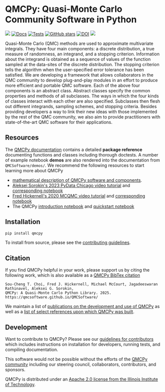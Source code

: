 # QMCPy: Quasi-Monte Carlo Community Software in Python

[![](https://img.shields.io/badge/qmcpy.org-15bfa9)](https://qmcpy.org/)
[![Docs](https://github.com/QMCSoftware/QMCSoftware/actions/workflows/docs.yml/badge.svg?branch=master)](https://qmcsoftware.github.io/QMCSoftware/)
[![Tests](https://github.com/QMCSoftware/QMCSoftware/actions/workflows/tests.yml/badge.svg?branch=master)](https://github.com/QMCSoftware/QMCSoftware/actions/workflows/tests.yml)
[![GitHub stars](https://img.shields.io/github/stars/QMCSoftware/QMCSoftware?style=social)](https://github.com/QMCSoftware/QMCSoftware)
[![DOI](https://zenodo.org/badge/DOI/10.5281/zenodo.3964489.svg)](https://doi.org/10.5281/zenodo.3964489)
[![](https://img.shields.io/badge/PyPI-fc7303)](https://pypi.org/project/qmcpy/)

Quasi-Monte Carlo (QMC) methods are used to approximate multivariate integrals. They have four main components: a discrete distribution, a true measure of randomness, an integrand, and a stopping criterion. Information about the integrand is obtained as a sequence of values of the function sampled at the data-sites of the discrete distribution. The stopping criterion tells the algorithm when the user-specified error tolerance has been satisfied. We are developing a framework that allows collaborators in the QMC community to develop plug-and-play modules in an effort to produce more efficient and portable QMC software. Each of the above four components is an abstract class. Abstract classes specify the common properties and methods of all subclasses. The ways in which the four kinds of classes interact with each other are also specified. Subclasses then flesh out different integrands, sampling schemes, and stopping criteria. Besides providing developers a way to link their new ideas with those implemented by the rest of the QMC community, we also aim to provide practitioners with state-of-the-art QMC software for their applications.

## Resources

The [QMCPy documentation](https://QMCSoftware.github.io/QMCSoftware/) contains a detailed **package reference** documenting functions and classes including thorough doctests. A number of example notebook **demos** are also rendered into the documentation from `QMCSoftware/demos/`. We recommend the following resources to start learning more about QMCPy

- [mathematical description of QMCPy software and components](https://qmcsoftware.github.io/QMCSoftware/components).
- [Aleksei Sorokin's 2023 PyData Chicago video tutorial](https://www.youtube.com/watch?v=bRcKiLA2yBQ) and [corresponding notebook](https://qmcsoftware.github.io/QMCSoftware/demos/talk_paper_demos/pydata.chi.2023/)
- [Fred Hickernell's 2020 MCQMC video tutorial](https://www.youtube.com/watch?v=gL8M_7c-YUE) and [corresponding notebook](https://qmcsoftware.github.io/QMCSoftware/demos/talk_paper_demos/MCQMC_Tutorial_2020/MCQMC_2020_QMC_Software_Tutorial/)
- The QMCPy [introduction notebook](https://qmcsoftware.github.io/QMCSoftware/demos/qmcpy_intro) and [quickstart notebook](https://qmcsoftware.github.io/QMCSoftware/demos/quickstart)

## Installation

```bash
pip install qmcpy
```

To install from source, please see the [contributing guidelines](https://qmcsoftware.github.io/QMCSoftware/CONTRIBUTING/).

## Citation

If you find QMCPy helpful in your work, please support us by citing the following work, which is also available as a [QMCPy BibTex citation](https://github.com/QMCSoftware/QMCSoftware/blob/master/cite_qmcpy.bib)

~~~
Sou-Cheng T. Choi, Fred J. Hickernell, Michael McCourt, Jagadeeswaran Rathinavel, Aleksei G. Sorokin,
QMCPy: A Quasi-Monte Carlo Python Library. 2025.
https://qmcsoftware.github.io/QMCSoftware/
~~~

We maintain a list of [publications on the development and use of QMCPy](https://qmcpy.org/publications/) as well as a [list of select references upon which QMCPy was built](https://qmcsoftware.github.io/QMCSoftware/community/#select-references).

## Development

Want to contribute to QMCPy? Please see our [guidelines for contributors](https://qmcsoftware.github.io/QMCSoftware/CONTRIBUTING/) which includes instructions on installation for developers, running tests, and compiling documentation.

This software would not be possible without the efforts of the [QMCPy community](https://qmcsoftware.github.io/QMCSoftware/community) including our steering council, collaborators, contributors, and sponsors.

QMCPy is distributed under an [Apache 2.0 license from the Illinois Institute of Technology](https://github.com/QMCSoftware/QMCSoftware/blob/master/LICENSE).
